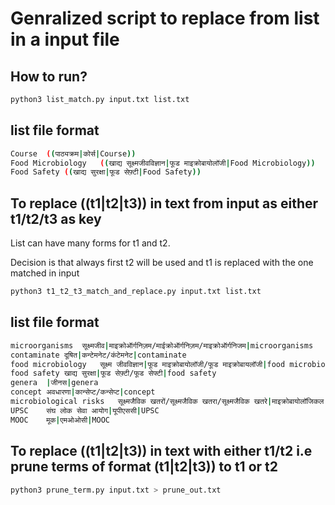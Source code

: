 # Genralized script to replace from list in a input file
## How to run?

```bash
python3 list_match.py input.txt list.txt 
```

## list file format

```bash
Course	((पाठ्यक्रम|कोर्स|Course))
Food Microbiology	((खाद्य सूक्ष्मजीवविज्ञान|फूड माइक्रोबायोलॉजी|Food Microbiology))
Food Safety	((खाद्य सुरक्षा|फूड सेफ़्टी|Food Safety))
```


## To replace ((t1|t2|t3)) in text from input as either t1/t2/t3 as key

List can have many forms for t1 and t2.

Decision is that always first t2 will be used and t1 is replaced with the one matched in input

```bash
python3 t1_t2_t3_match_and_replace.py input.txt list.txt 
```

## list file format
```bash
microorganisms	सूक्ष्मजीव|माइक्रोऑर्गनिज़म/माईक्रोऑर्गनिज़म/माइक्रोऑर्गनिजम|microorganisms
contaminate	दूषित|कन्टेमनेट/कंटेमनेट|contaminate
food microbiology	सूक्ष्म जीवविज्ञान|फूड माइक्रोबायोलॉजी/फूड माइक्रोबायलॉजी|food microbiology
food safety	खाद्य सुरक्षा|फूड सेफ़्टी/फूड सेफ्टी|food safety
genera	|जीनस|genera
concept	अवधारणा|कान्सेप्ट/कन्सेप्ट|concept
microbiological risks	सूक्ष्मजैविक खतरों/सूक्ष्मजैविक खतरा/सूक्ष्मजैविक खतरे|माइक्रोबायोलॉजिकल रिस्क्स|microbiological risks
UPSC	संघ लोक सेवा आयोग|यूपीएससी|UPSC
MOOC	मूक|एमओओसी|MOOC
```

## To replace ((t1|t2|t3)) in text with either t1/t2 i.e prune terms of format (t1|t2|t3)) to t1 or t2
```bash
python3 prune_term.py input.txt > prune_out.txt
```


